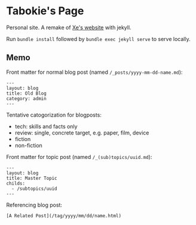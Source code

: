 # Tabokie's Page

Personal site. A remake of [Xe's website](https://christine.website/) with jekyll.

Run `bundle install` followed by `bundle exec jekyll serve` to serve locally.

## Memo

Front matter for normal blog post (named `/_posts/yyyy-mm-dd-name.md`):
```
---
layout: blog
title: Old Blog
category: admin
---
```

Tentative catogorization for blogposts:

- tech: skills and facts only
- review: single, concrete target, e.g. paper, film, device
- fiction
- non-fiction

Front matter for topic post (named `/_(sub)topics/uuid.md`):
```
---
layout: blog
title: Master Topic
childs:
  - /subtopics/uuid
---
```

Referencing blog post:

```
[A Related Post](/tag/yyyy/mm/dd/name.html)
```
